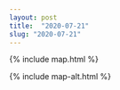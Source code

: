 ```yaml
---
layout: post
title:  "2020-07-21"
slug: "2020-07-21"
---
```

{% include map.html %}

{% include map-alt.html %}
